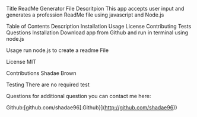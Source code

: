 Title ReadMe Generator File
Descritpion
This app accepts user input and generates a profession ReadMe file using javascript and Node.js

Table of Contents
Description
Installation
Usage
License
Contributing
Tests
Questions
Installation
Download app from Github and run in terminal using node.js

Usage
run node.js to create a readme File

License
MIT

Contributions
Shadae Brown

Testing
There are no required test

Questions
for additional question you can contact me here:

Github:[github.com/shadae96].Github}](http://github.com/shadae96))
